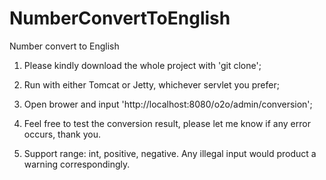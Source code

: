 # NumberConvertToEnglish
Number convert to English

1. Please kindly download the whole project with 'git clone';

2. Run with either Tomcat or Jetty, whichever servlet you prefer;

3. Open brower and input 'http://localhost:8080/o2o/admin/conversion';

4. Feel free to test the conversion result, please let me know if any error occurs, thank you.

5. Support range: int, positive, negative. Any illegal input would product a warning correspondingly.

